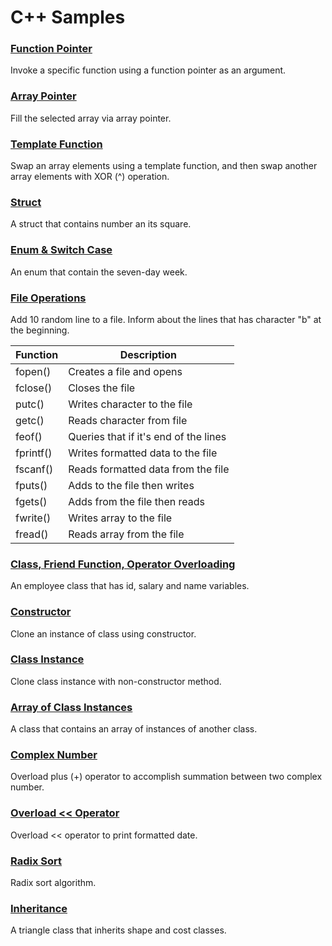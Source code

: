 # C++ Samples

### [Function Pointer](https://github.com/ufukomer/cpp-samples/tree/master/function_pointer)
Invoke a specific function using a function pointer as an argument.

### [Array Pointer](https://github.com/ufukomer/cpp-samples/tree/master/array_pointer)
Fill the selected array via array pointer.

### [Template Function](https://github.com/ufukomer/cpp-samples/tree/master/template_function)
Swap an array elements using a template function, and then swap another array elements with XOR (^) operation.

### [Struct](https://github.com/ufukomer/cpp-samples/tree/master/struct_square)
A struct that contains number an its square.

### [Enum & Switch Case](https://github.com/ufukomer/cpp-samples/tree/master/enum_days)
An enum that contain the seven-day week.

### [File Operations](https://github.com/ufukomer/cpp-samples/tree/master/file_operations)
Add 10 random line to a file. Inform about the lines that has character "b" at the beginning.

| Function | Description |
| ----------- |---------------|
| fopen() | Creates a file and opens |
| fclose() | Closes the file |
| putc() | Writes character to the file |
| getc() | Reads character from file |
| feof() | Queries that if it's end of the lines |
| fprintf() | Writes formatted data to the file |
| fscanf()  | Reads formatted data from the file |
| fputs() | Adds to the file then writes |
| fgets() | Adds from the file then reads |
| fwrite() | Writes array to the file |
| fread() | Reads array from the file |

### [Class, Friend Function, Operator Overloading](https://github.com/ufukomer/cpp-samples/tree/master/class_employee)
An employee class that has id, salary and name variables.

### [Constructor](https://github.com/ufukomer/cpp-samples/tree/master/class_constructor)
Clone an instance of class using constructor.

### [Class Instance](https://github.com/ufukomer/cpp-samples/tree/master/class_constructor)
Clone class instance with non-constructor method.

### [Array of Class Instances](https://github.com/ufukomer/cpp-samples/tree/master/class_array)
A class that contains an array of instances of another class.

### [Complex Number](https://github.com/ufukomer/cpp-samples/tree/master/complex_number)
Overload plus (+) operator to accomplish summation between two complex number. 

### [Overload << Operator](https://github.com/ufukomer/cpp-samples/tree/master/overload_operator)
Overload << operator to print formatted date.

### [Radix Sort](https://github.com/ufukomer/cpp-samples/tree/master/radix_sort)
Radix sort algorithm.

### [Inheritance](https://github.com/ufukomer/cpp-samples/tree/master/inheritance_shape)
A triangle class that inherits shape and cost classes.
